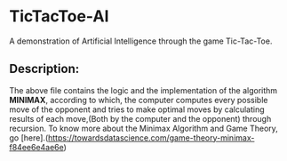 # TicTacToe-AI
A demonstration of Artificial Intelligence through the game Tic-Tac-Toe.

## Description:
  The above file contains the logic and the implementation of the algorithm
  **MINIMAX**, according to which, the computer computes every possible move
  of the opponent and tries to make optimal moves by calculating results of
  each move,(Both by the computer and the opponent) through recursion.
  To know more about the Minimax Algorithm and Game Theory, go [here].(https://towardsdatascience.com/game-theory-minimax-f84ee6e4ae6e)

